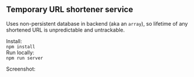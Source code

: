 ## Temporary URL shortener service

Uses non-persistent database in backend (aka an `array`), so lifetime of any shortened URL is unpredictable and untrackable.

Install:  
`npm install`  
Run locally:  
`npm run server`

Screenshot:
